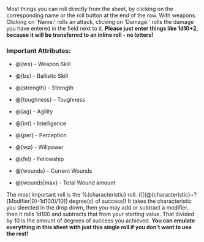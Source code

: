 Most things you can roll directly from the sheet, by clicking on the corresponding name or the roll button at the end of the row.
With weapons: Clicking on 'Name:' rolls an attack, clicking on 'Damage:' rolls the damage you have entered in the field next to it. **Please just enter things like 1d10+2, because it will be transferred to an inline roll - no letters!**

### Important Attributes:
* @{ws} - Weapon Skill
* @{bs} - Ballistic Skill
* @{strength} - Strength
* @{toughness} - Toughness
* @{ag} - Agility
* @{int} - Intelligence
* @{per} - Perception
* @{wp} - Willpower
* @{fel} - Fellowship

* @{wounds} - Current Wounds
* @{wounds|max} - Total Wound amount

The most important roll is the %{characteristic} roll. ([[(@{characteristic}+?{Modifier|0}-1d100)/10]] degree(s) of success!)
It takes the characteristic you sleected in the drop down, then you may add or subtract a modifier, then it rolls 1d100 and subtracts that from your starting value. That divided by 10 is the amount of degrees of success you achieved.
**You can emulate everything in this sheet with just this single roll if you don't want to use the rest!**
